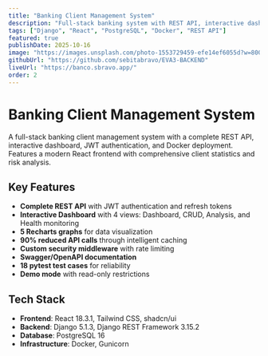 ```yaml
---
title: "Banking Client Management System"
description: "Full-stack banking system with REST API, interactive dashboard, JWT authentication, and Docker deployment"
tags: ["Django", "React", "PostgreSQL", "Docker", "REST API"]
featured: true
publishDate: 2025-10-16
image: "https://images.unsplash.com/photo-1553729459-efe14ef6055d?w=800&h=600&fit=crop"
githubUrl: "https://github.com/sebitabravo/EVA3-BACKEND"
liveUrl: "https://banco.sbravo.app/"
order: 2
---
```


# Banking Client Management System

A full-stack banking client management system with a complete REST API, interactive dashboard, JWT authentication, and Docker deployment. Features a modern React frontend with comprehensive client statistics and risk analysis.

## Key Features

- **Complete REST API** with JWT authentication and refresh tokens
- **Interactive Dashboard** with 4 views: Dashboard, CRUD, Analysis, and Health monitoring
- **5 Recharts graphs** for data visualization
- **90% reduced API calls** through intelligent caching
- **Custom security middleware** with rate limiting
- **Swagger/OpenAPI documentation**
- **18 pytest test cases** for reliability
- **Demo mode** with read-only restrictions

## Tech Stack

- **Frontend**: React 18.3.1, Tailwind CSS, shadcn/ui
- **Backend**: Django 5.1.3, Django REST Framework 3.15.2
- **Database**: PostgreSQL 16
- **Infrastructure**: Docker, Gunicorn


